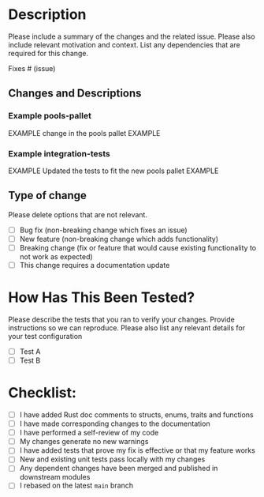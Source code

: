 # Description

Please include a summary of the changes and the related issue. Please also include relevant motivation and context. List any dependencies that are required for this change.

Fixes # (issue)

## Changes and Descriptions

### Example pools-pallet

EXAMPLE change in the pools pallet EXAMPLE

### Example integration-tests 

EXAMPLE Updated the tests to fit the new pools pallet EXAMPLE

## Type of change

Please delete options that are not relevant.

- [ ] Bug fix (non-breaking change which fixes an issue)
- [ ] New feature (non-breaking change which adds functionality)
- [ ] Breaking change (fix or feature that would cause existing functionality to not work as expected)
- [ ] This change requires a documentation update

# How Has This Been Tested?

Please describe the tests that you ran to verify your changes. Provide instructions so we can reproduce. Please also list any relevant details for your test configuration

- [ ] Test A
- [ ] Test B

# Checklist:

- [ ] I have added Rust doc comments to structs, enums, traits and functions
- [ ] I have made corresponding changes to the documentation
- [ ] I have performed a self-review of my code
- [ ] My changes generate no new warnings
- [ ] I have added tests that prove my fix is effective or that my feature works
- [ ] New and existing unit tests pass locally with my changes
- [ ] Any dependent changes have been merged and published in downstream modules
- [ ] I rebased on the latest `main` branch
